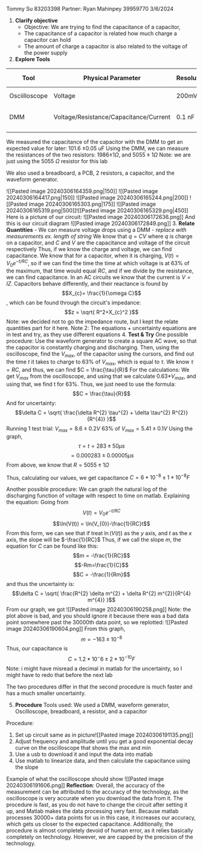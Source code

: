 Tommy Su 83203398
Partner: Ryan Mahinpey 39959770
3/6/2024

1. **Clarify objective**
	- Objective: We are trying to find the capacitance of a capacitor,
	- The capacitance of a capacitor is related how much charge a capacitor can hold
	- The amount of charge a capacitor is also related to the voltage of the power supply
2. **Explore Tools**

| Tool          | Physical Parameter                     | Resolution | Reading Uncertainty | Range      | Usage                                                                            |
| ------------- | -------------------------------------- | ---------- | ------------------- | ---------- | -------------------------------------------------------------------------------- |
| Osciilloscope | Voltage                                | 200mV      | 100mV               | -150V-150V | To measure the voltage in a circuit                                              |
| DMM           | Voltage/Resistance/Capacitance/Current | 0.1 nF     | 0.05 nF             |            | To measure the voltage/resistance/capacitance/current of components in a circuit |
|               |                                        |            |                     |            |                                                                                  |
We measured the capacitance of the capacitor with the DMM to get an expected value for later: 101.6 $\pm 0.05$ uF
Using the DMM, we can measure the resistances of the two resistors: 1986$\pm 1\Omega$, and $5055 \pm 1 \Omega$
Note: we are just using the 5055 $\Omega$ resistor for this lab

We also used a breadboard, a PCB, 2 resistors, a capacitor, and the waveform generator.

![[Pasted image 20240306164359.png|150]]
![[Pasted image 20240306164417.png|150]]
![[Pasted image 20240306165244.png|200]]
![[Pasted image 20240306165303.png|175]]
![[Pasted image 20240306165319.png|500]]![[Pasted image 20240306165329.png|450]]
Here is a picture of our circuit:
![[Pasted image 20240306172636.png]]
And this is our circuit diagram
![[Pasted image 20240306172849.png]]
3. **Relate Quantities**
	- We can measure voltage drops using a DMM 
		- *replace with measurements ex. length of string*
	We know that $q = CV$ where $q$ is charge on a capacitor, and $C$ and $V$ are the capacitance and voltage of the circuit respectively
	Thus, if we know the charge and voltage, we can find capacitance.
	We know that for a capacitor, when it is charging, $V(t) = V_{0}e^{-t/RC}$, so if we can find the time the time at which voltage is at 63% of the maximum, that time would equal $RC$, and if we divide by the resistance, we can find capacitance.
	In an AC circuits we know that the current is $V = IZ$. Capacitors behave differently, and their reactance is found by 
$$X_{c}= \frac{1}{\omega C}$$
, which can be found through the circuit's impedance: $$z = \sqrt{ R^2+X_{c}^2 }$$
Note: we decided not to go the impedance route, but I kept the relate quantities part for it here.
Note 2: The equations + uncertainty equations are in test and try, as they use different equations
4. **Test & Try**
	One possible procedure:
		Use the waveform generator to create a square AC wave, so that the capacitor is constantly charging and discharging. Then, using the oscilloscope, find the $V_{max}$, of the capacitor using the cursors, and find out the time $t$ it takes to charge to $63$% of $V_{max}$, which is equal to $\tau$. We know $\tau = RC$, and thus, we can find $C = \frac{\tau}{R}$
		For the calculations:
			We get $V_{max}$ from the oscilloscope, and using that we calculate 0.63*$V_{max}$, and using that, we find t for 63%.
			Thus, we just need to use the formula:
$$C = \frac{\tau}{R}$$
And for uncertainty:
$$\delta C = \sqrt{ \frac{\delta R^{2} \tau^{2} + \delta \tau^{2} R^{2}}{R^{4}} }$$
Running 1 test trial:
$V_{max} = 8.6 \pm 0.2V$
63% of $V_{max} = 5.41 \pm 0.1V$
Using the graph,
$$\tau = t = 283\pm 50 \mu s$$
$$= 0.000283 \pm 0.00005\mu s$$
From above, we know that $R = 5055\pm 1\Omega$

Thus, calculating our values, we get capacitance $C = 6*10^{-8}\pm 1*10^{-8} F$

Another possible procedure:
We can graph the natural log of the discharging function of voltage with respect to time on matlab.
Explaining the equation:
Going from $$V(t) = V_{0}e^{-t/RC}$$
$$\ln(V(t)) = \ln(V_{0})-\frac{1}{RC}t$$
From this form, we can see that if treat $\ln(V(t))$ as the $y$ axis, and $t$ as the $x$ axis, the slope will be $-\frac{1}{RC}$
Thus, if we call the slope $m$, the equation for $C$ can be found like this:
$$m = -\frac{1}{RC}$$
$$-Rm=\frac{1}{C}$$
$$C = -\frac{1}{Rm}$$
and thus the uncertainty is:
$$\delta C = \sqrt{ \frac{R^{2} \delta m^{2} + \delta R^{2} m^{2}}{R^{4} m^{4}} }$$
From our graph, we got ![[Pasted image 20240306190258.png]]
Note: the plot above is bad, and you should ignore it because there was a bad data point somewhere past the 30000th data point, so we replotted:
![[Pasted image 20240306190604.png]]
From this graph, $$m = -163\pm 10^{-8}$$
Thus, our capacitance is $$C = 1.2*10^-6\pm 2*10^{-10} F$$
Note: i might have misread a decimal in matlab for the uncertainty, so I might have to redo that before the next lab

The two procedures differ in that the second procedure is much faster and has a much smaller uncertainty.


5. **Procedure**
Tools used:
We used a DMM, waveform generator, Oscilloscope, breadboard, a resistor, and a capacitor

Procedure:
1. Set up circuit same as in picture![[Pasted image 20240306191135.png]]
2. Adjust frequency and amplitude until you get a good exponential decay curve on the oscilloscope that shows the max and min
3. Use a usb to download it and input the data into matlab
4. Use matlab to linearize data, and then calculate the capacitance using the slope

Example of what the oscilloscope should show
![[Pasted image 20240306191606.png]]
	**Reflection**:
		Overall, the accuracy of the measurement can be attributed to the accuracy of the technology, as the oscilloscope is very accurate when you download the data from it. The procedure is fast, as you do not have to change the circuit after setting it up, and Matlab makes the data processing very fast. Because matlab processes 30000+ data points for us in this case, it increases our accuracy, which gets us closer to the expected capacitance. Additionally, the procedure is almost completely devoid of human error, as it relies basically completely on technology. However, we are capped by the precision of the technology.
		